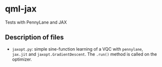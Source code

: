 # qml-jax
Tests with PennyLane and JAX

## Description of files
- `jaxopt.py`: simple sine-function learning of a VQC with `pennylane`, `jax.jit` and `jaxopt.GradientDescent`. The `.run()` method is called on the optimizer.
